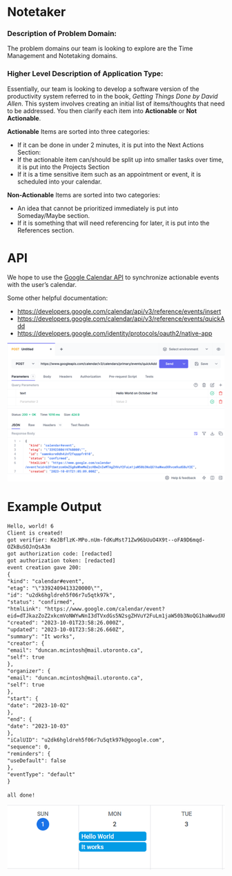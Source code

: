 # Notetaker

### **Description of Problem Domain:**
The problem domains our team is looking to explore are the Time Management and Notetaking domains.

### **Higher Level Description of Application Type:**
Essentially, our team is looking to develop a software version of the productivity system referred to in the
book, *Getting Things Done by David Allen*. This system involves creating an initial list of items/thoughts that need to be addressed. You then clarify
each item into **Actionable** or **Not Actionable**.

**Actionable** Items are sorted into three categories:
- If it can be done in under 2 minutes, it is put into the Next Actions Section:
- If the actionable item can/should be split up into smaller tasks over time, it is put into the Projects
Section
- If it is a time sensitive item such as an appointment or event, it is scheduled into your calendar.

**Non-Actionable** Items are sorted into two categories:
- An idea that cannot be prioritized immediately is put into Someday/Maybe section.
- If it is something that will need referencing for later, it is put into the References section.

# API

We hope to use the [Google Calendar API](https://developers.google.com/calendar/api/guides/overview) to synchronize actionable events with the user’s
calendar.

Some other helpful documentation:
- https://developers.google.com/calendar/api/v3/reference/events/insert
- https://developers.google.com/calendar/api/v3/reference/events/quickAdd
- https://developers.google.com/identity/protocols/oauth2/native-app

![Example of successfully calling quickAdd](example-call.png)

# Example Output

```
Hello, world! 6
Client is created!
got verifier: KeJBflzK-MPo.nUm-fdKuMst71Zw96bUuO4X9t--oFA9D6mqd-OZkBuSOJnQsA3m
got authorization code: [redacted]
got authorization token: [redacted]
event creation gave 200:
{
"kind": "calendar#event",
"etag": "\"3392409413320000\"",
"id": "u2dk6hgldreh5f06r7u5qtk97k",
"status": "confirmed",
"htmlLink": "https://www.google.com/calendar/event?eid=dTJkazZoZ2xkcmVoNWYwNnI3dTVxdGs5N2sgZHVuY2FuLm1jaW50b3NoQG1haWwudXRvcm9udG8uY2E",
"created": "2023-10-01T23:58:26.000Z",
"updated": "2023-10-01T23:58:26.660Z",
"summary": "It works",
"creator": {
"email": "duncan.mcintosh@mail.utoronto.ca",
"self": true
},
"organizer": {
"email": "duncan.mcintosh@mail.utoronto.ca",
"self": true
},
"start": {
"date": "2023-10-02"
},
"end": {
"date": "2023-10-03"
},
"iCalUID": "u2dk6hgldreh5f06r7u5qtk97k@google.com",
"sequence": 0,
"reminders": {
"useDefault": false
},
"eventType": "default"
}

all done!
```

![Google Calendar showing the above events added](google-calendar.png)
